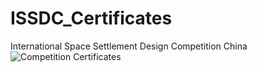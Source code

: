 # ISSDC_Certificates
International Space Settlement Design Competition China
![Competition Certificates](https://github.com/valD-99/ISSDC_Certificates/issues/1)
